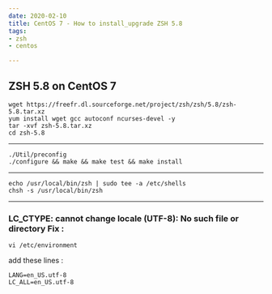 ```yaml
---
date: 2020-02-10
title: CentOS 7 - How to install_upgrade ZSH 5.8
tags:
- zsh
- centos

---
```

## ZSH 5.8 on CentOS 7

```
wget https://freefr.dl.sourceforge.net/project/zsh/zsh/5.8/zsh-5.8.tar.xz
yum install wget gcc autoconf ncurses-devel -y
tar -xvf zsh-5.8.tar.xz
cd zsh-5.8
```

---------------------------------------------

```
./Util/preconfig
./configure && make && make test && make install
```

-------

```
echo /usr/local/bin/zsh | sudo tee -a /etc/shells
chsh -s /usr/local/bin/zsh
```

---------------------------------------------

### LC_CTYPE: cannot change locale (UTF-8): No such file or directory Fix :

```
vi /etc/environment
```

add these lines :

```
LANG=en_US.utf-8
LC_ALL=en_US.utf-8
```